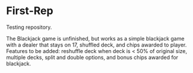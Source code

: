 # First-Rep
Testing repository.

The Blackjack game is unfinished, but works as a simple blackjack game with a dealer that stays on 17, shuffled deck, and chips awarded to player. Features to be added: reshuffle deck when deck is < 50% of original size, multiple decks, split and double options, and bonus chips awarded for blackjack.
